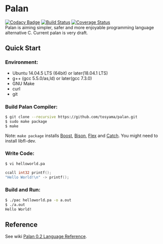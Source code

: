# Palan
[![Codacy Badge](https://api.codacy.com/project/badge/Grade/2161541a2f724976a51704fe75200d4a)](https://app.codacy.com/app/tosyama/palan?utm_source=github.com&utm_medium=referral&utm_content=tosyama/palan&utm_campaign=Badge_Grade_Dashboard)
[![Build Status](https://travis-ci.org/tosyama/palan.svg?branch=master)](https://travis-ci.org/tosyama/palan)
[![Coverage Status](https://img.shields.io/coveralls/github/tosyama/palan/master.svg)](https://coveralls.io/github/tosyama/palan?branch=master)  
Palan is aiming simpler, safer and more enjoyable programming language alternative C.
Current palan is very draft.

## Quick Start
### Environment:
* Ubuntu 14.04.5 LTS (64bit) or later(18.04.1 LTS)
* g++ (gcc 5.5.0/as,ld) or later(gcc 7.3.0)
* GNU Make
* curl
* git

### Build Palan Compiler:
```sh
$ git clone --recursive https://github.com/tosyama/palan.git
$ sudo make package
$ make
```
Note: `make package` installs [Boost], [Bison], [Flex] and [Catch]. You might need to install libfl-dev.

[Boost]: http://boost.org
[Bison]: https://www.gnu.org/software/bison/
[Flex]: https://github.com/westes/flex
[Catch]: https://github.com/philsquared/Catch 

### Write Code:
```sh
$ vi helloworld.pa
```
```go
ccall int32 printf();
"Hello World!\n" -> printf();
```

### Build and Run:
```sh
$ ./pac helloworld.pa -o a.out
$ ./a.out
Hello World!
```

## Reference
See wiki [Palan 0.2 Language Reference](https://github.com/tosyama/palan/wiki/Palan-0.2-Language-Reference).

